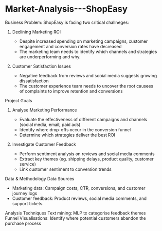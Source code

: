 # Market-Analysis---ShopEasy

Business Problem:
ShopEasy is facing two critical challneges:
1. Declining Marketing ROI
   - Despite increased spending on marketing campaigns, customer engagement and conversion rates have decreased
   - The marketing team needs to identify which channels and strategies are underperforming and why.
     
2. Customer Satisfaction Issues
   - Negative feedback from reviews and scoial media suggests growing dissatisfaction
   - The customer experience team needs to uncover the root causees of complaints to improve retention and conversions

Project Goals
1. Analyse Marketing Performance
   - Evaluate the effectiveness of different campaigns and channels (social media, email, paid ads)
   - Identify where drop-offs occur in the conversion funnel
   - Determine which strategies deliver the best ROI

2. Investigate Customer Feedback
   - Perform sentiment analysis on reviews and social media comments
   - Extract key themes (eg. shipping delays, product quality, customer service)
   - Link customer sentiment to conversion trends

Data & Methodology
Data Sources
   - Marketing data: Campaign costs, CTR, conversions, and customer journey logs
   - Customer feedback: Product reviews, social media comments, and support tickets

Analysis Techniques
Text mining: MLP to categorise feedback themes
Funnel Visualisations: Identify where potential customers abandon the purchase process
